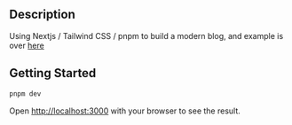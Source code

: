 ## Description
Using Nextjs / Tailwind CSS / pnpm to build a modern blog, and example is over [here](https://blog-101-eta.vercel.app/)


## Getting Started

```bash
pnpm dev
```

Open [http://localhost:3000](http://localhost:3000) with your browser to see the result.

